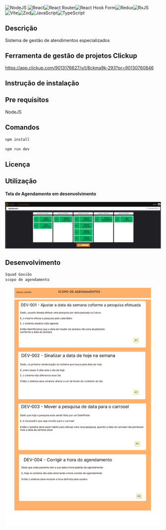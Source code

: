 <!-- https://github.com/Ileriayo/markdown-badges -->

![NodeJS](https://img.shields.io/badge/node.js-6DA55F?style=for-the-badge&logo=node.js&logoColor=white)
![React](https://img.shields.io/badge/react-%2320232a.svg?style=for-the-badge&logo=react&logoColor=%2361DAFB)![React Router](https://img.shields.io/badge/React_Router-CA4245?style=for-the-badge&logo=react-router&logoColor=white)![React Hook Form](https://img.shields.io/badge/React%20Hook%20Form-%23EC5990.svg?style=for-the-badge&logo=reacthookform&logoColor=white)![Redux](https://img.shields.io/badge/redux-%23593d88.svg?style=for-the-badge&logo=redux&logoColor=white)![RxJS](https://img.shields.io/badge/rxjs-%23B7178C.svg?style=for-the-badge&logo=reactivex&logoColor=white)![Vite](https://img.shields.io/badge/vite-%23646CFF.svg?style=for-the-badge&logo=vite&logoColor=white)![Zod](https://img.shields.io/badge/zod-%233068b7.svg?style=for-the-badge&logo=zod&logoColor=white)![JavaScript](https://img.shields.io/badge/javascript-%23323330.svg?style=for-the-badge&logo=javascript&logoColor=%23F7DF1E)![TypeScript](https://img.shields.io/badge/typescript-%23007ACC.svg?style=for-the-badge&logo=typescript&logoColor=white)

## Descrição

Sistema de gestão de atendimentos especializados

## Ferramenta de gestão de projetos Clickup

https://app.clickup.com/9013176627/v/l/8ckma9k-293?pr=90130760846

## Instrução de instalação

## Pre requisitos

NodeJS

## Comandos

```bash
npm install
```

```bash
npm run dev
```

## Licença

## Utilização

#### Tela de Agendamento em desenvolvimento

![alt text](image-1.png)

## Desenvolvimento

```bash
Squad Gavião
scopo de agendamento

```

![alt text](scopo-de-home-agendamento.jpg)
